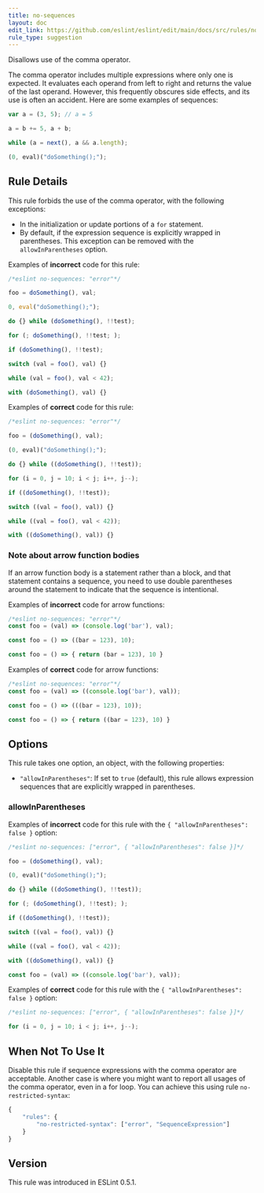 ```yaml
---
title: no-sequences
layout: doc
edit_link: https://github.com/eslint/eslint/edit/main/docs/src/rules/no-sequences.md
rule_type: suggestion
---
```


Disallows use of the comma operator.

The comma operator includes multiple expressions where only one is expected. It evaluates each operand from left to right and returns the value of the last operand. However, this frequently obscures side effects, and its use is often an accident. Here are some examples of sequences:

```js
var a = (3, 5); // a = 5

a = b += 5, a + b;

while (a = next(), a && a.length);

(0, eval)("doSomething();");
```

## Rule Details

This rule forbids the use of the comma operator, with the following exceptions:

* In the initialization or update portions of a `for` statement.
* By default, if the expression sequence is explicitly wrapped in parentheses. This exception can be removed with the `allowInParentheses` option.

Examples of **incorrect** code for this rule:

```js
/*eslint no-sequences: "error"*/

foo = doSomething(), val;

0, eval("doSomething();");

do {} while (doSomething(), !!test);

for (; doSomething(), !!test; );

if (doSomething(), !!test);

switch (val = foo(), val) {}

while (val = foo(), val < 42);

with (doSomething(), val) {}
```

Examples of **correct** code for this rule:

```js
/*eslint no-sequences: "error"*/

foo = (doSomething(), val);

(0, eval)("doSomething();");

do {} while ((doSomething(), !!test));

for (i = 0, j = 10; i < j; i++, j--);

if ((doSomething(), !!test));

switch ((val = foo(), val)) {}

while ((val = foo(), val < 42));

with ((doSomething(), val)) {}
```

### Note about arrow function bodies

If an arrow function body is a statement rather than a block, and that statement contains a sequence, you need to use double parentheses around the statement to indicate that the sequence is intentional.

Examples of **incorrect** code for arrow functions:

```js
/*eslint no-sequences: "error"*/
const foo = (val) => (console.log('bar'), val);

const foo = () => ((bar = 123), 10);

const foo = () => { return (bar = 123), 10 }
```

Examples of **correct** code for arrow functions:

```js
/*eslint no-sequences: "error"*/
const foo = (val) => ((console.log('bar'), val));

const foo = () => (((bar = 123), 10));

const foo = () => { return ((bar = 123), 10) }
```

## Options

This rule takes one option, an object, with the following properties:

* `"allowInParentheses"`: If set to `true` (default), this rule allows expression sequences that are explicitly wrapped in parentheses.

### allowInParentheses

Examples of **incorrect** code for this rule with the `{ "allowInParentheses": false }` option:

```js
/*eslint no-sequences: ["error", { "allowInParentheses": false }]*/

foo = (doSomething(), val);

(0, eval)("doSomething();");

do {} while ((doSomething(), !!test));

for (; (doSomething(), !!test); );

if ((doSomething(), !!test));

switch ((val = foo(), val)) {}

while ((val = foo(), val < 42));

with ((doSomething(), val)) {}

const foo = (val) => ((console.log('bar'), val));
```

Examples of **correct** code for this rule with the `{ "allowInParentheses": false }` option:

```js
/*eslint no-sequences: ["error", { "allowInParentheses": false }]*/

for (i = 0, j = 10; i < j; i++, j--);
```

## When Not To Use It

Disable this rule if sequence expressions with the comma operator are acceptable.
Another case is where you might want to report all usages of the comma operator, even in a for loop. You can achieve this using rule `no-restricted-syntax`:

```js
{
    "rules": {
        "no-restricted-syntax": ["error", "SequenceExpression"]
    }
}
```

## Version

This rule was introduced in ESLint 0.5.1.
